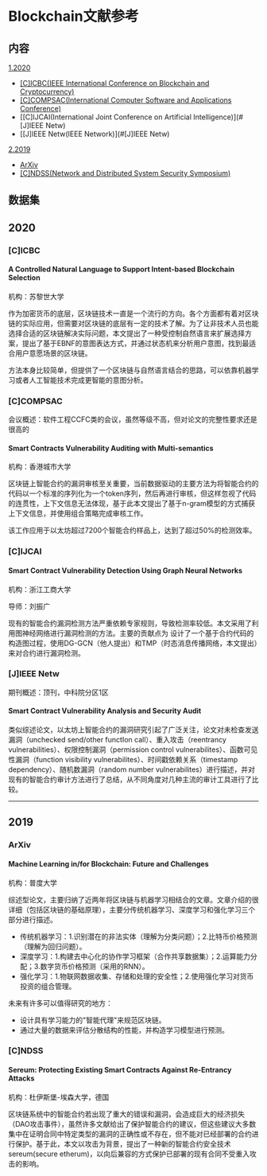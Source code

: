 # Blockchain文献参考

## 内容

[1.2020](#2020)

- [[C]ICBC(IEEE International Conference on Blockchain and Cryptocurrency)](#[C]ICBC)
- [[C]COMPSAC(International Computer Software and Applications Conference)](#[C]COMPSAC)
- [[C]IJCAI(International Joint Conference on Artificial Intelligence)](#[J]IEEE Netw)
- [[J]IEEE Netw(IEEE Network)](#[J]IEEE Netw)

[2.2019](#2019)

- [ArXiv](#ArXiv)
- [[C]NDSS(Network and Distributed System Security Symposium)](#[C]NDSS)

## 数据集



## <span id="2020">2020</span>

### [C]ICBC

#### A Controlled Natural Language to Support Intent-based Blockchain Selection

机构：苏黎世大学

作为加密货币的底层，区块链技术一直是一个流行的方向。各个方面都有着对区块链的实际应用，但需要对区块链的底层有一定的技术了解。为了让非技术人员也能选择合适的区块链解决实际问题，本文提出了一种受控制自然语言来扩展选择方案，提出了基于EBNF的意图表达方式，并通过状态机来分析用户意图，找到最适合用户意愿场景的区块链。

方法本身比较简单，但提供了一个区块链与自然语言结合的思路，可以依靠机器学习或者人工智能技术完成更智能的意图分析。

### [C]COMPSAC

会议概述：软件工程CCFC类的会议，虽然等级不高，但对论文的完整性要求还是很高的

#### Smart Contracts Vulnerability Auditing with Multi-semantics

机构：香港城市大学

区块链上智能合约的漏洞审核至关重要，当前数据驱动的主要方法为将智能合约的代码以一个标准的序列化为一个token序列，然后再进行审核，但这样忽视了代码的连贯性，上下文信息无法体现，基于此本文提出了基于n-gram模型的方式捕获上下文信息，并使用组合策略完成审核工作。

该工作应用于以太坊超过7200个智能合约样品上，达到了超过50%的检测效率。

### [C]IJCAI

#### Smart Contract Vulnerability Detection Using Graph Neural Networks

机构：浙江工商大学

导师：刘振广

现有的智能合约漏洞检测方法严重依赖专家规则，导致检测率较低。本文采用了利用图神经网络进行漏洞检测的方法。主要的贡献点为  设计了一个基于合约代码的构造图过程，使用DG-GCN（他人提出）和TMP（时态消息传播网络，本文提出）来对合约进行漏洞检测。

### [J]IEEE Netw

期刊概述：顶刊，中科院分区1区

#### Smart Contract Vulnerability Analysis and Security Audit

类似综述论文，以太坊上智能合约的漏洞研究引起了广泛关注，论文对未检查发送漏洞（unchecked send/other functIon call）、重入攻击（reentrancy vulnerabilities）、权限控制漏洞（permission control vulnerabilites）、函数可见性漏洞（function visibility vulnerabilites）、时间戳依赖关系（timestamp dependency）、随机数漏洞（random number vulnerabilites）进行描述，并对现有的智能合约审计方法进行了总结，从不同角度对几种主流的审计工具进行了比较。

------------------------------------------------------------------------------------------

## <span id="2019">2019</span>

### ArXiv

#### Machine Learning in/for Blockchain: Future and Challenges

机构：普度大学

综述型论文，主要归纳了近两年将区块链与机器学习相结合的文章。文章介绍的很详细（包括区块链的基础原理），主要分传统机器学习、深度学习和强化学习三个部分进行描述。

- 传统机器学习：1.识别潜在的非法实体（理解为分类问题）；2.比特币价格预测（理解为回归问题）。
- 深度学习：1.构建去中心化的协作学习框架（合作共享数据集）；2.运算能力分配；3.数字货币价格预测（采用的RNN）。
- 强化学习：1.物联网数据收集、存储和处理的安全性；2.使用强化学习对货币投资的组合管理。

未来有许多可以值得研究的地方：

- 设计具有学习能力的"智能代理"来规范区块链。
- 通过大量的数据来评估分散结构的性能，并构造学习模型进行预测。

### [C]NDSS

#### Sereum: Protecting Existing Smart Contracts Against Re-Entrancy Attacks

机构：杜伊斯堡-埃森大学，德国

区块链系统中的智能合约若出现了重大的错误和漏洞，会造成巨大的经济损失（DAO攻击事件），虽然许多文献给出了保护智能合约的建议，但这些建议大多数集中在证明合同中特定类型的漏洞的正确性或不存在，但不能对已经部署的合约进行保护。基于此，本文以攻击为背景，提出了一种新的智能合约安全技术sereum(secure etherum)，以向后兼容的方式保护已部署的现有合同不受重入攻击的影响。






